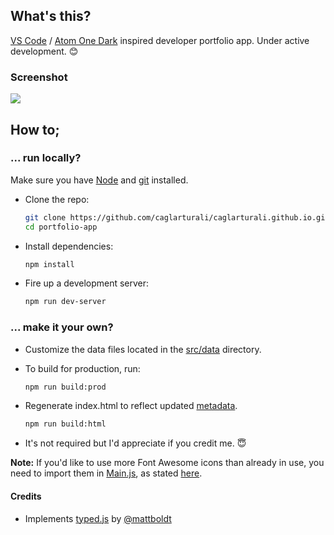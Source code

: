 ## What's this?

[VS Code](https://code.visualstudio.com/) / [Atom One Dark](https://marketplace.visualstudio.com/items?itemName=akamud.vscode-theme-onedark) inspired developer portfolio app. Under active development. :blush:

### Screenshot

![](../gh-files/screenshots/demo.gif)

## How to;

### ... run locally?

Make sure you have [Node](https://nodejs.org/en/) and [git](https://git-scm.com/) installed.

- Clone the repo:

  ```bash
  git clone https://github.com/caglarturali/caglarturali.github.io.git portfolio-app
  cd portfolio-app
  ```

- Install dependencies:

  ```bash
  npm install
  ```

- Fire up a development server:

  ```bash
  npm run dev-server
  ```

### ... make it your own?

- Customize the data files located in the [src/data](src/data/) directory.

- To build for production, run:

  ```bash
  npm run build:prod
  ```

- Regenerate index.html to reflect updated [metadata](src/data/metadata.json).

  ```bash
  npm run build:html
  ```

- It's not required but I'd appreciate if you credit me. :innocent:

**Note:** If you'd like to use more Font Awesome icons than already in use, you need to import them in [Main.js](src/components/Main.js#L7), as stated [here](https://github.com/FortAwesome/react-fontawesome#build-a-library-to-reference-icons-throughout-your-app-more-conveniently).

#### Credits

- Implements [typed.js](https://github.com/mattboldt/typed.js/) by [@mattboldt](https://github.com/mattboldt)
